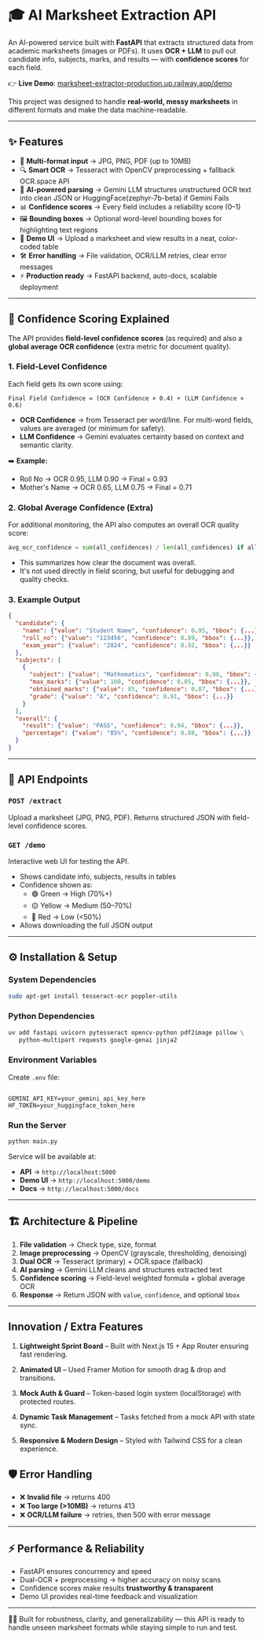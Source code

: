 # 🎓 AI Marksheet Extraction API

An AI-powered service built with **FastAPI** that extracts structured data from academic marksheets (images or PDFs). It uses **OCR + LLM** to pull out candidate info, subjects, marks, and results — with **confidence scores** for each field.

👉 **Live Demo**: [marksheet-extractor-production.up.railway.app/demo](https://marksheet-extractor-production.up.railway.app/demo)


This project was designed to handle **real-world, messy marksheets** in different formats and make the data machine-readable.

---

## ✨ Features

- 📂 **Multi-format input** → JPG, PNG, PDF (up to 10MB)
- 🔍 **Smart OCR** → Tesseract with OpenCV preprocessing + fallback OCR.space API
- 🤖 **AI-powered parsing** → Gemini LLM structures unstructured OCR text into clean JSON or HuggingFace(zephyr-7b-beta) if Gemini Fails
- 📊 **Confidence scores** → Every field includes a reliability score (0–1)
- 🖼️ **Bounding boxes** → Optional word-level bounding boxes for highlighting text regions
- 🎨 **Demo UI** → Upload a marksheet and view results in a neat, color-coded table
- 🛠 **Error handling** → File validation, OCR/LLM retries, clear error messages
- ⚡ **Production ready** → FastAPI backend, auto-docs, scalable deployment

---

## 🧮 Confidence Scoring Explained

The API provides **field-level confidence scores** (as required) and also a **global average OCR confidence** (extra metric for document quality).

### 1. Field-Level Confidence

Each field gets its own score using:

```
Final Field Confidence = (OCR Confidence × 0.4) + (LLM Confidence × 0.6)
```

- **OCR Confidence** → from Tesseract per word/line. For multi-word fields, values are averaged (or minimum for safety).
- **LLM Confidence** → Gemini evaluates certainty based on context and semantic clarity.

➡️ **Example:**
- Roll No → OCR 0.95, LLM 0.90 → Final = 0.93
- Mother's Name → OCR 0.65, LLM 0.75 → Final = 0.71

### 2. Global Average Confidence (Extra)

For additional monitoring, the API also computes an overall OCR quality score:

```python
avg_ocr_confidence = sum(all_confidences) / len(all_confidences) if all_confidences else 0.0
```

- This summarizes how clear the document was overall.
- It's not used directly in field scoring, but useful for debugging and quality checks.

### 3. Example Output

```json
{
  "candidate": {
    "name": {"value": "Student Name", "confidence": 0.95, "bbox": {...}},
    "roll_no": {"value": "123456", "confidence": 0.89, "bbox": {...}},
    "exam_year": {"value": "2024", "confidence": 0.92, "bbox": {...}}
  },
  "subjects": [
    {
      "subject": {"value": "Mathematics", "confidence": 0.98, "bbox": {...}},
      "max_marks": {"value": 100, "confidence": 0.85, "bbox": {...}},
      "obtained_marks": {"value": 85, "confidence": 0.87, "bbox": {...}},
      "grade": {"value": "A", "confidence": 0.91, "bbox": {...}}
    }
  ],
  "overall": {
    "result": {"value": "PASS", "confidence": 0.94, "bbox": {...}},
    "percentage": {"value": "85%", "confidence": 0.88, "bbox": {...}}
  }
}
```

---

## 🚀 API Endpoints

### `POST /extract`
Upload a marksheet (JPG, PNG, PDF). Returns structured JSON with field-level confidence scores.

### `GET /demo`
Interactive web UI for testing the API.
- Shows candidate info, subjects, results in tables
- Confidence shown as:
  - 🟢 Green → High (70%+)
  - 🟡 Yellow → Medium (50–70%)
  - 🔴 Red → Low (<50%)
- Allows downloading the full JSON output

---

## ⚙️ Installation & Setup

### System Dependencies

```bash
sudo apt-get install tesseract-ocr poppler-utils
```

### Python Dependencies

```bash
uv add fastapi uvicorn pytesseract opencv-python pdf2image pillow \
   python-multipart requests google-genai jinja2
```

### Environment Variables

Create `.env` file:

```env

GEMINI_API_KEY=your_gemini_api_key_here
HF_TOKEN=your_huggingface_token_here
```

### Run the Server

```bash
python main.py
```

Service will be available at:
- **API** → `http://localhost:5000`
- **Demo UI** → `http://localhost:5000/demo`
- **Docs** → `http://localhost:5000/docs`

---

## 🏗️ Architecture & Pipeline

1. **File validation** → Check type, size, format
2. **Image preprocessing** → OpenCV (grayscale, thresholding, denoising)
3. **Dual OCR** → Tesseract (primary) + OCR.space (fallback)
4. **AI parsing** → Gemini LLM cleans and structures extracted text
5. **Confidence scoring** → Field-level weighted formula + global average OCR
6. **Response** → Return JSON with `value`, `confidence`, and optional `bbox`

---

## Innovation / Extra Features

1. **Lightweight Sprint Board** – Built with Next.js 15 + App Router ensuring fast rendering.

2. **Animated UI** – Used Framer Motion for smooth drag & drop and transitions.

3. **Mock Auth & Guard** – Token-based login system (localStorage) with protected routes.

4. **Dynamic Task Management** – Tasks fetched from a mock API with state sync.

5. **Responsive & Modern Design** – Styled with Tailwind CSS for a clean experience.

## 🛡️ Error Handling

- ❌ **Invalid file** → returns 400
- ❌ **Too large (>10MB)** → returns 413
- ❌ **OCR/LLM failure** → retries, then 500 with error message

---

## ⚡ Performance & Reliability

- FastAPI ensures concurrency and speed
- Dual-OCR + preprocessing → higher accuracy on noisy scans
- Confidence scores make results **trustworthy & transparent**
- Demo UI provides real-time feedback and visualization

---


👨‍💻 Built for robustness, clarity, and generalizability — this API is ready to handle unseen marksheet formats while staying simple to run and test.
